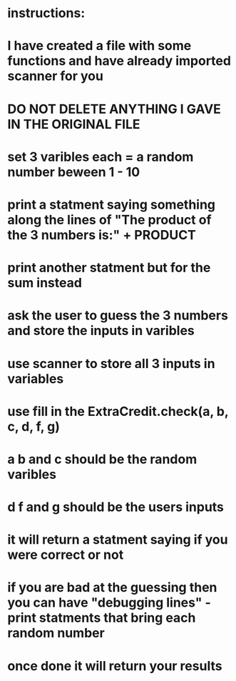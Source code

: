 # instructions:
# I have created a file with some functions and have already imported scanner for you
# DO NOT DELETE ANYTHING I GAVE IN THE ORIGINAL FILE
# set 3 varibles each = a random number beween 1 - 10
# print a statment saying something along the lines of "The product of the 3 numbers is:" + PRODUCT 
# print another statment but for the sum instead
# ask the user to guess the 3 numbers and store the inputs in varibles
# use scanner to store all 3 inputs in variables
# use fill in the ExtraCredit.check(a, b, c, d, f, g) 
# a b and c should be the random varibles
# d f and g should be the users inputs
# it will return a statment saying if you were correct or not
# if you are bad at the guessing then you can have "debugging lines" - print statments that bring each random number
# once done it will return your results
